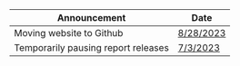 | Announcement | Date |
| --- | --- |
| Moving website to Github |  [8/28/2023](https://github.com/coolnikitav/nikitas-notebook/blob/main/announcements/moving-website-to-github.md) | 
| Temporarily pausing report releases | [7/3/2023](https://github.com/coolnikitav/nikitas-notebook/blob/main/announcements/temporarily-pausing-reports.md) |
